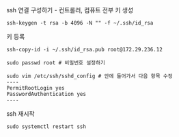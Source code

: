  
 ssh 연결 구성하기 - 컨트롤러, 컴퓨트 전부
키 생성
~~~
ssh-keygen -t rsa -b 4096 -N "" -f ~/.ssh/id_rsa
~~~

키 등록
~~~
ssh-copy-id -i ~/.ssh/id_rsa.pub root@172.29.236.12
~~~

~~~
sudo passwd root # 비밀번호 설정하기

sudo vim /etc/ssh/sshd_config # 안에 들어가서 다음 항목 수정
----
PermitRootLogin yes
PasswordAuthentication yes
----
~~~

ssh 재시작
~~~
sudo systemctl restart ssh
~~~

